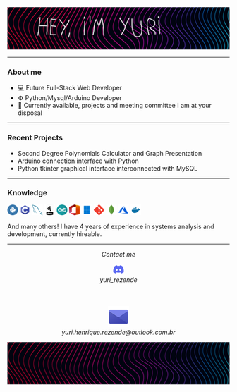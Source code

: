 <img src="https://github.com/YuriHenriqueRezende/YuriHenriqueRezende/blob/main/other/logo.jpg" alt="header">

  ---

### About me

- 💻 Future Full-Stack Web Developer
- ⚙ Python/Mysql/Arduino Developer
- 💬 Currently available, projects and meeting committee I am at your disposal

 ---

### Recent Projects

- Second Degree Polynomials Calculator and Graph Presentation 
- Arduino connection interface with Python
- Python tkinter graphical interface interconnected with MySQL

---

### Knowledge
<p align="left">
  <img src="https://github.com/YuriHenriqueRezende/YuriHenriqueRezende/blob/main/other/python.svg" alt="python" width="24" height="24"/>
  <img src="https://github.com/YuriHenriqueRezende/YuriHenriqueRezende/blob/main/other/c.svg" alt="c" width="24" height="24"/>
  <img src="https://github.com/YuriHenriqueRezende/YuriHenriqueRezende/blob/main/other/mysql.svg" alt="mysql" width="24" height="24"/>
  <img src="https://github.com/YuriHenriqueRezende/YuriHenriqueRezende/blob/main/other/django.jpg" alt="django" width="24" height="24"/>
  <img src="https://github.com/YuriHenriqueRezende/YuriHenriqueRezende/blob/main/other/Arduino.svg" alt="Arduino" width="24" height="24"/>
  <img src="https://github.com/YuriHenriqueRezende/YuriHenriqueRezende/blob/main/other/Office Icon.svg" alt="Office Icon" width="24" height="24"/>
  <img src="https://github.com/YuriHenriqueRezende/YuriHenriqueRezende/blob/main/other/Windows 11.svg" alt="Windows 11" width="24" height="24"/>
  <img src="https://github.com/YuriHenriqueRezende/YuriHenriqueRezende/blob/main/other/Git-Icon-1788C.svg" alt="Git-Icon-1788C" width="24" height="24"/>
  <img src="https://github.com/YuriHenriqueRezende/YuriHenriqueRezende/blob/main/other/mongodb-icon.svg" alt="mongodb-icon" width="24" height="24"/>
  <img src="https://github.com/YuriHenriqueRezende/YuriHenriqueRezende/blob/main/other/icons8-azure.svg" alt="icons8-azure" width="24" height="24"/>
  <img src="https://github.com/YuriHenriqueRezende/YuriHenriqueRezende/blob/main/other/docker.svg" alt="docker" width="24" height="24"/>
</p>

And many others! I have 4 years of experience in systems analysis and development, currently hireable.

---

<p align="center">
  <i>Contact me</i>
</p>

<p align="center">
  <img width="24" src="https://github.com/YuriHenriqueRezende/YuriHenriqueRezende/blob/main/other/discord.svg" alt="discord">
  <br>  
    <i>yuri_rezende</i>
<br><br>
<br><br>
    <a href="mailto:yuri.henrique.rezende@outlook.com.br" alt="Email"><img src="https://github.com/YuriHenriqueRezende/YuriHenriqueRezende/blob/main/other/email.png" alt="email"></a>
    <br> 
    <i>yuri.henrique.rezende@outlook.com.br</i>
</p>

<img src="https://github.com/YuriHenriqueRezende/YuriHenriqueRezende/blob/main/other/fundo.jpg" alt="fundo">

